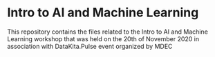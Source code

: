 # Intro to AI and Machine Learning
This repository contains the files related to the Intro to AI and Machine Learning workshop that was held on the 20th of November 2020 in association with DataKita.Pulse event organized by MDEC
